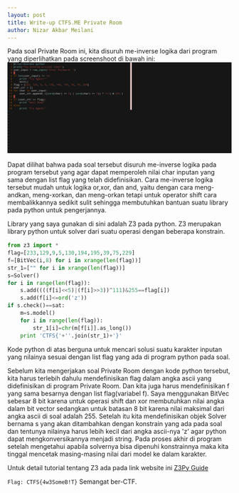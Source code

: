 ```yaml
---
layout: post
title: Write-up CTFS.ME Private Room
author: Nizar Akbar Meilani
---
```

Pada soal Private Room ini, kita disuruh me-inverse logika dari program yang diperlihatkan pada screenshoot di bawah ini:
![privateroom screenshoot](https://raw.githubusercontent.com/nizarakbarm/nizarakbarm.github.io/master/images/privateroom.png "Screenshoot Private Room")

Dapat dilihat bahwa pada soal tersebut disuruh me-inverse logika pada program tersebut yang agar dapat memperoleh nilai char inputan yang sama dengan list flag yang telah didefinisikan. Cara me-inverse logika tersebut mudah untuk logika or,xor, dan and, yaitu dengan cara meng-andkan, meng-xorkan, dan meng-orkan tetapi untuk operator shift cara membalikkannya sedikit sulit sehingga membutuhkan bantuan suatu library pada python untuk pengerjannya.

Library yang saya gunakan di sini adalah Z3 pada python. Z3 merupakan library python untuk solver dari suatu operasi dengan beberapa konstrain.
```python
from z3 import *
flag=[233,129,9,5,130,194,195,39,75,229]
f=[BitVec(i,8) for i in xrange(len(flag))]
str_1=["" for i in xrange(len(flag))]
s=Solver()
for i in range(len(flag)):
    s.add((((f[i]<<5)|(f[i]>>3))^111)&255==flag[i])
    s.add(f[i]<=ord('z'))
if s.check()==sat:
    m=s.model()
    for i in range(len(flag)):
        str_1[i]=chr(m[f[i]].as_long())
    print 'CTFS{'+''.join(str_1)+'}'
```

Kode python di atas berguna untuk mencari solusi suatu karakter inputan yang nilainya sesuai dengan list flag yang ada di program python pada soal.

Sebelum kita mengerjakan soal Private Room dengan kode python tersebut, kita harus terlebih dahulu mendefinisikan flag dalam angka ascii yang didefinisikan di program Private Room. Dan kita juga harus mendefinisikan f yang sama besarnya dengan list flag(variabel f). Saya menggunakan BitVec sebesar 8 bit karena untuk operasi shift dan xor membutuhkan nilai angka dalam bit vector sedangkan untuk batasan 8 bit karena nilai maksimal dari angka ascii di soal adalah 255. Setelah itu kita mendefinisikan objek Solver bernama s yang akan ditambahkan dengan konstrain yang ada pada soal dan tentunya nilainya harus lebih kecil dari angka ascii-nya 'z' agar python dapat mengkonversikannya menjadi string. Pada proses akhir di program setelah mengetahui apabila solvernya bisa dipenuhi konstrainnya maka kita tinggal mencetak masing-masing nilai dari model ke dalam karakter.

Untuk detail tutorial tentang Z3 ada pada link website ini [Z3Py Guide](https://ericpony.github.io/z3py-tutorial/guide-examples.htm)

`Flag: CTFS{4w3SomeB!T}`
Semangat ber-CTF.
